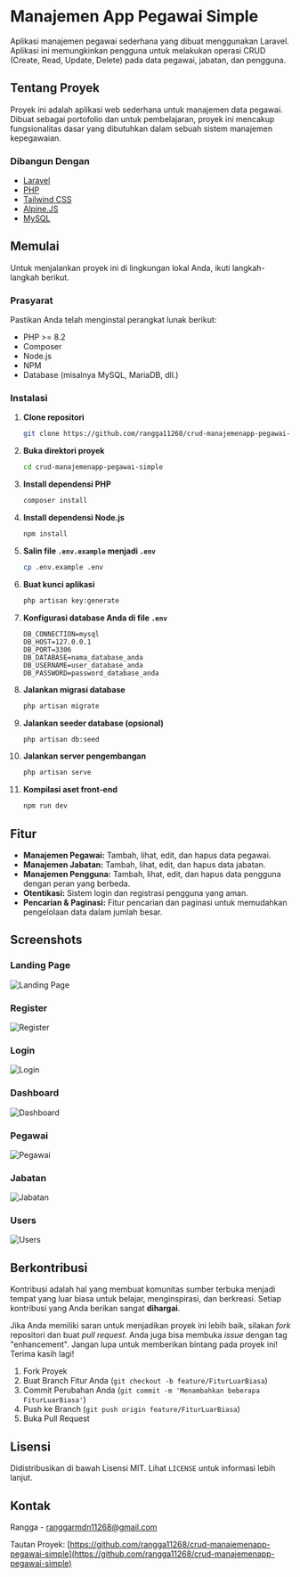 # Manajemen App Pegawai Simple

Aplikasi manajemen pegawai sederhana yang dibuat menggunakan Laravel. Aplikasi ini memungkinkan pengguna untuk melakukan operasi CRUD (Create, Read, Update, Delete) pada data pegawai, jabatan, dan pengguna.

## Tentang Proyek

Proyek ini adalah aplikasi web sederhana untuk manajemen data pegawai. Dibuat sebagai portofolio dan untuk pembelajaran, proyek ini mencakup fungsionalitas dasar yang dibutuhkan dalam sebuah sistem manajemen kepegawaian.

### Dibangun Dengan

  * [Laravel](https://laravel.com/)
  * [PHP](https://www.php.net/)
  * [Tailwind CSS](https://tailwindcss.com/)
  * [Alpine.JS](https://alpinejs.dev/)
  * [MySQL](https://www.mysql.com/)

## Memulai

Untuk menjalankan proyek ini di lingkungan lokal Anda, ikuti langkah-langkah berikut.

### Prasyarat

Pastikan Anda telah menginstal perangkat lunak berikut:

  * PHP \>= 8.2
  * Composer
  * Node.js
  * NPM
  * Database (misalnya MySQL, MariaDB, dll.)

### Instalasi

1.  **Clone repositori**
    ```sh
    git clone https://github.com/rangga11268/crud-manajemenapp-pegawai-simple.git
    ```
2.  **Buka direktori proyek**
    ```sh
    cd crud-manajemenapp-pegawai-simple
    ```
3.  **Install dependensi PHP**
    ```sh
    composer install
    ```
4.  **Install dependensi Node.js**
    ```sh
    npm install
    ```
5.  **Salin file `.env.example` menjadi `.env`**
    ```sh
    cp .env.example .env
    ```
6.  **Buat kunci aplikasi**
    ```sh
    php artisan key:generate
    ```
7.  **Konfigurasi database Anda di file `.env`**
    ```env
    DB_CONNECTION=mysql
    DB_HOST=127.0.0.1
    DB_PORT=3306
    DB_DATABASE=nama_database_anda
    DB_USERNAME=user_database_anda
    DB_PASSWORD=password_database_anda
    ```
8.  **Jalankan migrasi database**
    ```sh
    php artisan migrate
    ```
9.  **Jalankan seeder database (opsional)**
    ```sh
    php artisan db:seed
    ```
10. **Jalankan server pengembangan**
    ```sh
    php artisan serve
    ```
11. **Kompilasi aset front-end**
    ```sh
    npm run dev
    ```

## Fitur

  * **Manajemen Pegawai:** Tambah, lihat, edit, dan hapus data pegawai.
  * **Manajemen Jabatan:** Tambah, lihat, edit, dan hapus data jabatan.
  * **Manajemen Pengguna:** Tambah, lihat, edit, dan hapus data pengguna dengan peran yang berbeda.
  * **Otentikasi:** Sistem login dan registrasi pengguna yang aman.
  * **Pencarian & Paginasi:** Fitur pencarian dan paginasi untuk memudahkan pengelolaan data dalam jumlah besar.

## Screenshots

### Landing Page
![Landing Page](public/Readme%20github/images/landingpage.png)

### Register
![Register](public/Readme%20github/images/register.png)

### Login
![Login](public/Readme%20github/images/login.png)

### Dashboard
![Dashboard](public/Readme%20github/images/dashboard.png)

### Pegawai
![Pegawai](public/Readme%20github/images/pegawai.png)

### Jabatan
![Jabatan](public/Readme%20github/images/jabatan.png)

### Users
![Users](public/Readme%20github/images/users.png)

## Berkontribusi

Kontribusi adalah hal yang membuat komunitas sumber terbuka menjadi tempat yang luar biasa untuk belajar, menginspirasi, dan berkreasi. Setiap kontribusi yang Anda berikan sangat **dihargai**.

Jika Anda memiliki saran untuk menjadikan proyek ini lebih baik, silakan *fork* repositori dan buat *pull request*. Anda juga bisa membuka *issue* dengan tag "enhancement". Jangan lupa untuk memberikan bintang pada proyek ini\! Terima kasih lagi\!

1.  Fork Proyek
2.  Buat Branch Fitur Anda (`git checkout -b feature/FiturLuarBiasa`)
3.  Commit Perubahan Anda (`git commit -m 'Menambahkan beberapa FiturLuarBiasa'`)
4.  Push ke Branch (`git push origin feature/FiturLuarBiasa`)
5.  Buka Pull Request

## Lisensi

Didistribusikan di bawah Lisensi MIT. Lihat `LICENSE` untuk informasi lebih lanjut.

## Kontak

Rangga - [ranggarmdn11268@gmail.com](mailto:ranggarmdn11268@gmail.com)

Tautan Proyek: [https://github.com/rangga11268/crud-manajemenapp-pegawai-simple](https://github.com/rangga11268/crud-manajemenapp-pegawai-simple)

